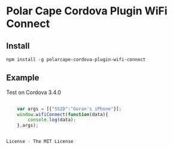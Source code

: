 #  Polar Cape Cordova Plugin WiFi Connect

## Install

    npm install -g polarcape-cordova-plugin-wifi-connect

## Example

Test on Cordova 3.4.0

```javascript
    
    var args = [{"SSID":"Goran's iPhone"}];
    window.wifiConnect(function(data){
        console.log(data);
    },args);


License - The MIT License
